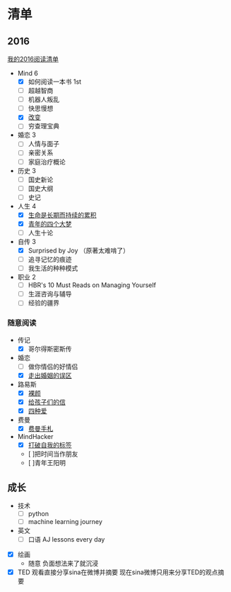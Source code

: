 # 清单 #

## 2016 ##

[我的2016阅读清单](http://www.douban.com/doulist/43579318/)

- Mind 6
	- [x] 如何阅读一本书 1st
	- [ ] 超越智商
	- [ ] 机器人叛乱
	- [ ] 快思慢想
	- [x] [改变](https://jeremiahzhang.github.io/mind/2016/01/19/change.html)
	- [ ] 穷查理宝典
- 婚恋 3 
	- [ ] 人情与面子
	- [ ] 亲密关系
	- [ ] 家庭治疗概论
- 历史 3
	- [ ] 国史新论
	- [ ] 国史大纲
	- [ ] 史记
- 人生 4
	- [x] [生命是长期而持续的累积](https://jeremiahzhang.github.io/mind/2016/01/18/dilemma-and-selection.html)
	- [x] [青年的四个大梦](https://jeremiahzhang.github.io/mind/2016/01/20/4-great-dreams-of-youth.html)
	- [ ] 人生十论
- 自传 3 
	- [x] Surprised by Joy （原著太难啃了）
	- [ ] 追寻记忆的痕迹
	- [ ] 我生活的种种模式
- 职业 2
	- [ ] HBR's 10 Must Reads on Managing Yourself 
	- [ ] 生涯咨询与辅导
	- [ ] 经验的疆界

### 随意阅读 ###

- 传记
	- [x] 哥尔得斯密斯传
- 婚恋
	- [ ] 做你情侣的好情侣
	- [x] [走出婚姻的误区](http://book.douban.com/subject/25909976/)
- 路易斯
	- [x] [裸颜](http://book.douban.com/subject/25707591/)
	- [x] [给孩子们的信](http://book.douban.com/subject/3838032/) 
	- [x] [四种爱](http://book.douban.com/subject/25707606/)
- 费曼
	- [x] [费曼手札](http://book.douban.com/subject/3297608/) 
- MindHacker
	- [x] [打破自我的标签](http://book.douban.com/subject/26677905/)
	- [ ]把时间当作朋友
	- [ ]青年王阳明

## 成长 ##

- 技术
	- [ ] python
	- [ ] machine learning journey
- 英文
	- [ ] 口语 AJ lessons every day
- [x] 绘画
	- 随意 负面想法来了就沉浸
- [x] TED 观看直接分享sina在微博并摘要 现在sina微博只用来分享TED的观点摘要
